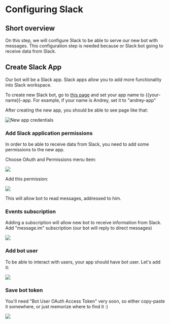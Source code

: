 # Configuring Slack

## Short overview

On this step, we will configure Slack to be able to serve our new bot with messages. This configuration step is needed because or Slack bot going to receive data from Slack.

## Create Slack App

Our bot will be a Slack app. Slack apps allow you to add more functionality into Slack workspace.

To create new Slack bot, go to [this page](https://api.slack.com/apps?new_app=1) and set your app name to {{your-name}}-app. For example, if your name is Andrey, set it to "andrey-app"

After creating the new app, you should be able to see page like that:

![New app credentials](.gitbook/assets/screenshot-2019-03-22-at-08.48.23.png)

### Add Slack application permissions

In order to be able to receive data from Slack, you need to add some permissions to the new app.

Choose OAuth and Permissions menu item:

![](.gitbook/assets/screenshot-2019-03-22-at-08.58.35.png)

Add this permission:

![](.gitbook/assets/screenshot-2019-03-22-at-09.12.08.png)

This will allow bot to read messages, addressed to him.

### Events subscription

Adding a subscription will allow new bot to receive information from Slack. Add "message.im" subscription \(our bot will reply to direct messages\)

![](.gitbook/assets/screenshot-2019-03-22-at-10.06.31.png)

### Add bot user

To be able to interact with users, your app should have bot user. Let's add it:

![](.gitbook/assets/screenshot-2019-03-26-at-10.47.30%20%281%29.png)

### Save bot token

You'll need "Bot User OAuth Access Token" very soon, so either copy-paste it somewhere, or just memorize where to find it :\)

![](.gitbook/assets/screenshot-2019-03-26-at-15.30.31.png)

